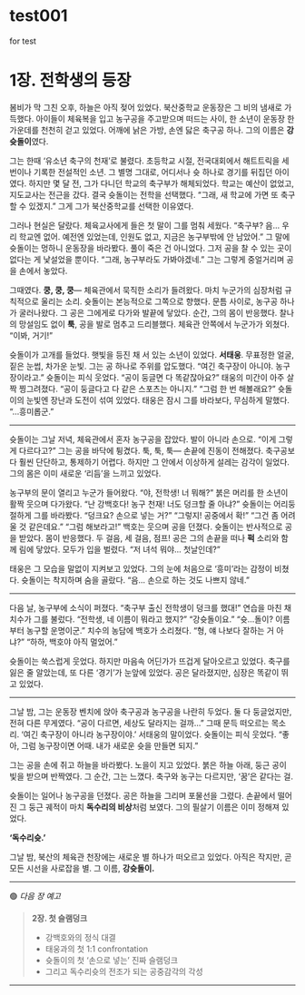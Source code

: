 # test001
for test



# **1장. 전학생의 등장**

봄비가 막 그친 오후, 하늘은 아직 젖어 있었다.
북산중학교 운동장은 그 비의 냄새로 가득했다.
아이들이 체육복을 입고 농구공을 주고받으며 떠드는 사이,
한 소년이 운동장 한가운데를 천천히 걷고 있었다.
어깨에 낡은 가방, 손엔 닳은 축구공 하나.
그의 이름은 **강슛돌이**였다.

그는 한때 ‘유소년 축구의 천재’로 불렸다.
초등학교 시절, 전국대회에서 해트트릭을 세 번이나 기록한 전설적인 소년.
그 별명 그대로, 어디서나 슛 하나로 경기를 뒤집던 아이였다.
하지만 몇 달 전, 그가 다니던 학교의 축구부가 해체되었다.
학교는 예산이 없었고, 지도교사는 전근을 갔다.
결국 슛돌이는 전학을 선택했다.
“그래, 새 학교에 가면 또 축구할 수 있겠지.”
그게 그가 북산중학교를 선택한 이유였다.

그러나 현실은 달랐다.
체육교사에게 들은 첫 말이 그를 멈춰 세웠다.
“축구부? 음… 우리 학교엔 없어. 예전엔 있었는데, 인원도 없고, 지금은 농구부밖에 안 남았어.”
그 말에 슛돌이는 멍하니 운동장을 바라봤다.
풀이 죽은 건 아니었다.
그저 공을 찰 수 있는 곳이 없다는 게 낯설었을 뿐이다.
“그래, 농구부라도 가봐야겠네.”
그는 그렇게 중얼거리며 공을 손에서 놓았다.

그때였다.
**쿵, 쿵, 쿵**― 체육관에서 묵직한 소리가 들려왔다.
마치 누군가의 심장처럼 규칙적으로 울리는 소리.
슛돌이는 본능적으로 그쪽으로 향했다.
문틈 사이로, 농구공 하나가 굴러나왔다.
그 공은 그에게로 다가와 발끝에 닿았다.
순간, 그의 몸이 반응했다.
찰나의 망설임도 없이 **툭**, 공을 발로 멈추고 드리블했다.
체육관 안쪽에서 누군가가 외쳤다.
“이봐, 거기!”

슛돌이가 고개를 들었다.
햇빛을 등진 채 서 있는 소년이 있었다.
**서태웅**.
무표정한 얼굴, 짙은 눈썹, 차가운 눈빛.
그는 공 하나로 주위를 압도했다.
“여긴 축구장이 아니야. 농구장이라고.”
슛돌이는 피식 웃었다.
“공이 둥글면 다 똑같잖아요?”
태웅의 미간이 아주 살짝 찡그려졌다.
“공이 둥글다고 다 같은 스포츠는 아니지.”
“그럼 한 번 해볼래요?”
슛돌이의 눈빛엔 장난과 도전이 섞여 있었다.
태웅은 잠시 그를 바라보다, 무심하게 말했다.
“…흥미롭군.”

---

슛돌이는 그날 저녁, 체육관에서 혼자 농구공을 잡았다.
발이 아니라 손으로.
“이게 그렇게 다르다고?”
그는 공을 바닥에 튕겼다.
툭, 툭, 툭―
손끝에 진동이 전해졌다.
축구공보다 훨씬 단단하고, 통제하기 어렵다.
하지만 그 안에서 이상하게 설레는 감각이 일었다.
그의 몸은 이미 새로운 ‘리듬’을 느끼고 있었다.

농구부의 문이 열리고 누군가 들어왔다.
“야, 전학생! 너 뭐해?”
붉은 머리를 한 소년이 활짝 웃으며 다가왔다.
“난 강백호다! 농구 천재! 너도 덩크할 줄 아냐?”
슛돌이는 어리둥절하게 그를 바라봤다.
“덩크요? 손으로 넣는 거?”
“그렇지! 공중에서 확!”
“그건 좀 어려울 것 같은데요.”
“그럼 해보라고!”
백호는 웃으며 공을 던졌다.
슛돌이는 반사적으로 공을 받았다.
몸이 반응했다.
두 걸음, 세 걸음, 점프!
공은 그의 손끝을 떠나 **퍽** 소리와 함께 림에 닿았다.
모두가 입을 벌렸다.
“저 녀석 뭐야… 첫날인데?”

태웅은 그 모습을 말없이 지켜보고 있었다.
그의 눈에 처음으로 ‘흥미’라는 감정이 비쳤다.
슛돌이는 착지하며 숨을 골랐다.
“음… 손으로 하는 것도 나쁘지 않네.”

---

다음 날, 농구부에 소식이 퍼졌다.
“축구부 출신 전학생이 덩크를 했대!”
연습을 마친 채치수가 그를 불렀다.
“전학생, 네 이름이 뭐라고 했지?”
“강슛돌이요.”
“슛…돌이? 이름부터 농구할 운명이군.”
치수의 농담에 백호가 소리쳤다.
“형, 얘 나보다 잘하는 거 아냐?”
“하하, 백호야 아직 멀었어.”

슛돌이는 쑥스럽게 웃었다.
하지만 마음속 어딘가가 뜨겁게 달아오르고 있었다.
축구를 잃은 줄 알았는데, 또 다른 ‘경기’가 눈앞에 있었다.
공은 달라졌지만, 심장은 똑같이 뛰고 있었다.

---

그날 밤, 그는 운동장 벤치에 앉아 축구공과 농구공을 나란히 두었다.
둘 다 둥글었지만, 전혀 다른 무게였다.
“공이 다르면, 세상도 달라지는 걸까…”
그때 문득 떠오르는 목소리.
‘여긴 축구장이 아니라 농구장이야.’
서태웅의 말이었다.
슛돌이는 피식 웃었다.
“좋아, 그럼 농구장이면 어때. 내가 새로운 슛을 만들면 되지.”

그는 공을 손에 쥐고 하늘을 바라봤다.
노을이 지고 있었다.
붉은 하늘 아래, 둥근 공이 빛을 받으며 반짝였다.
그 순간, 그는 느꼈다.
축구와 농구는 다르지만, ‘꿈’은 같다는 걸.

슛돌이는 일어나 농구공을 던졌다.
공은 하늘을 그리며 포물선을 그렸다.
손끝에서 떨어진 그 둥근 궤적이
마치 **독수리의 비상**처럼 보였다.
그의 필살기 이름은 이미 정해져 있었다.

**‘독수리슛.’**

그날 밤, 북산의 체육관 천장에는
새로운 별 하나가 떠오르고 있었다.
아직은 작지만, 곧 모든 시선을 사로잡을 별.
그 이름, **강슛돌이.**

---

🟢 *다음 장 예고*

> **2장. 첫 슬램덩크**
>
> * 강백호와의 정식 대결
> * 태웅과의 첫 1:1 confrontation
> * 슛돌이의 첫 ‘손으로 넣는’ 진짜 슬램덩크
> * 그리고 독수리슛의 전조가 되는 공중감각의 각성

---
